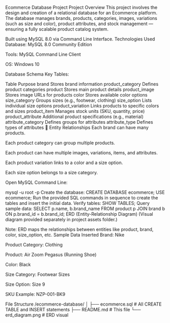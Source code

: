 Ecommerce Database Project
Project Overview
This project involves the design and creation of a relational database for an Ecommerce platform. The database manages brands, products, categories, images, variations (such as size and color), product attributes, and stock management — ensuring a fully scalable product catalog system.

Built using MySQL 8.0 via Command Line Interface.
Technologies Used
Database: MySQL 8.0 Community Edition

Tools: MySQL Command Line Client

OS: Windows 10

 Database Schema
Key Tables:


Table	Purpose
brand	Stores brand information
product_category	Defines product categories
product	Stores main product details
product_image	Stores image URLs for products
color	Stores available color options
size_category	Groups sizes (e.g., footwear, clothing)
size_option	Lists individual size options
product_variation	Links products to specific colors and sizes
product_item	Manages stock units (SKU, quantity, price)
product_attribute	Additional product specifications (e.g., material)
attribute_category	Defines groups for attributes
attribute_type	Defines types of attributes
🔗 Entity Relationships
Each brand can have many products.

Each product category can group multiple products.

Each product can have multiple images, variations, items, and attributes.

Each product variation links to a color and a size option.

Each size option belongs to a size category.

Open MySQL Command Line:

mysql -u root -p
Create the database:
CREATE DATABASE ecommerce;
USE ecommerce;
Run the provided SQL commands in sequence to create the tables and insert the initial data.
Verify tables:
SHOW TABLES;
Query sample data:
SELECT p.name, b.brand_name FROM product p JOIN brand b ON p.brand_id = b.brand_id;
ERD (Entity-Relationship Diagram)
(Visual diagram provided separately in project assets folder.)

Note: ERD maps the relationships between entities like product, brand, color, size_option, etc.
Sample Data Inserted
Brand: Nike

Product Category: Clothing

Product: Air Zoom Pegasus (Running Shoe)

Color: Black

Size Category: Footwear Sizes

Size Option: Size 9

SKU Example: NZP-001-BK9

File Structure
/ecommerce-database/
    │
    ├── ecommerce.sql       # All CREATE TABLE and INSERT statements
    ├── README.md            # This file
    └── erd_diagram.png      # ERD visual
